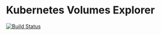 # Kubernetes Volumes Explorer

[![Build Status](https://drone.ablab.io/api/badges/acim/kve/status.svg)](https://drone.ablab.io/acim/kve)
